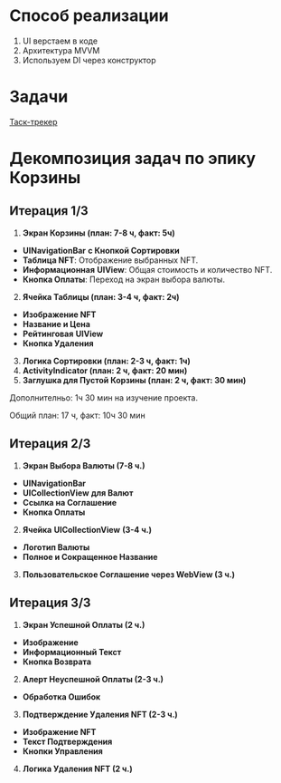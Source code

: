 # Способ реализации

1. UI верстаем в коде
2. Архитектура MVVM
3. Используем DI через конструктор

# Задачи

[Таск-трекер](https://github.com/users/kover/projects/3/views/1)

#  Декомпозиция задач по эпику Корзины

## Итерация 1/3

 1. **Экран Корзины (план: 7-8 ч, факт: 5ч)**

- **UINavigationBar** **с Кнопкой Сортировки**
- **Таблица NFT**: Отображение выбранных NFT.
- **Информационная** **UIView**: Общая стоимость и количество NFT.
- **Кнопка Оплаты**: Переход на экран выбора валюты.

2. **Ячейка Таблицы (план: 3-4 ч, факт: 2ч)**

- **Изображение NFT**
- **Название и Цена**
- **Рейтинговая** **UIView**
- **Кнопка Удаления**

3. **Логика Сортировки (план: 2-3 ч, факт: 1ч)**
4. **ActivityIndicator (план: 2 ч, факт: 20 мин)**
5. **Заглушка для Пустой Корзины (план: 2 ч, факт: 30 мин)**


 Дополнителньо: 1ч 30 мин на изучение проекта.
 
 Общий план: 17 ч, факт:  10ч 30 мин

## Итерация 2/3

1. **Экран Выбора Валюты (7-8 ч.)**

- **UINavigationBar**
- **UICollectionView** **для Валют**
- **Ссылка на Соглашение**
- **Кнопка Оплаты**

2. **Ячейка** **UICollectionView** **(3-4 ч.)**

- **Логотип Валюты**
- **Полное и Сокращенное Название**
 
3. **Пользовательское Соглашение через WebView (3 ч.)**

## Итерация 3/3

1. **Экран Успешной Оплаты (2 ч.)**

- **Изображение**
- **Информационный Текст**
- **Кнопка Возврата**

2. **Алерт Неуспешной Оплаты (2-3 ч.)**

- **Обработка Ошибок**

3. **Подтверждение Удаления NFT (2-3 ч.)**

- **Изображение NFT**
- **Текст Подтверждения**
- **Кнопки Управления**

4. **Логика Удаления NFT (2 ч.)**
